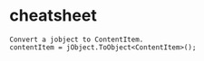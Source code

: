 # cheatsheet
```
Convert a jobject to ContentItem.
contentItem = jObject.ToObject<ContentItem>();
```
